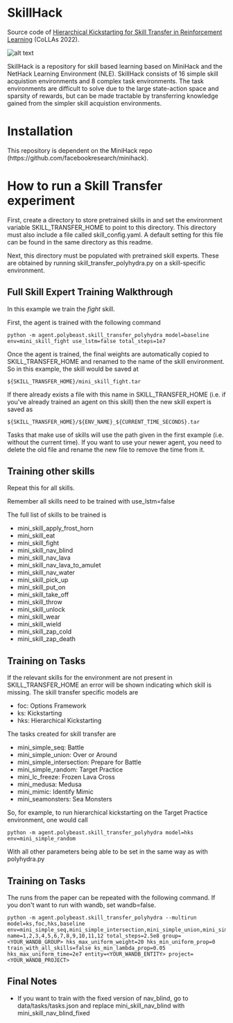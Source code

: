 <h1> SkillHack </h1>

Source code of [Hierarchical Kickstarting for Skill Transfer in Reinforcement Learning](https://arxiv.org/abs/2110.02439) (CoLLAs 2022).

![alt text](https://github.com/ucl-dark/skillhack/blob/main/docs/skills_15.png?raw=true)

SkillHack is a repository for skill based learning based on MiniHack and the NetHack Learning Environment (NLE).  SkillHack consists of 16 simple skill acquistion environments and 8 complex task environments.  The task environments are difficult to solve due to the large state-action space and sparsity of rewards, but can be made tractable by transferring knowledge gained from the simpler skill acquistion environments.


<h1> Installation </h1>
This repository is dependent on the MiniHack repo (https://github.com/facebookresearch/minihack).


<h1>How to run a Skill Transfer experiment</h1>
First, create a directory to store pretrained skills in and set the environment variable SKILL_TRANSFER_HOME to point to this directory.
This directory must also include a file called skill_config.yaml.  A default setting for this file can be found in the same directory as this readme.

Next, this directory must be populated with pretrained skill experts.  These are obtained by running skill_transfer_polyhydra.py on a skill-specific environment.

<h2>Full Skill Expert Training Walkthrough</h2>

In this example we train the <i>fight</i> skill.

First, the agent is trained with the following command

```
python -m agent.polybeast.skill_transfer_polyhydra model=baseline env=mini_skill_fight use_lstm=false total_steps=1e7
```

Once the agent is trained, the final weights are automatically copied to SKILL_TRANSFER_HOME and renamed to the name of the skill environment.
So in this example, the skill would be saved at
```
${SKILL_TRANSFER_HOME}/mini_skill_fight.tar
```

If there already exists a file with this name in SKILL_TRANSFER_HOME (i.e. if you've already trained an agent on this skill) then the new skill expert is saved as

```
${SKILL_TRANSFER_HOME}/${ENV_NAME}_${CURRENT_TIME_SECONDS}.tar
```
Tasks that make use of skills will use the path given in the first example (i.e. without the current time).  If you want to use your newer agent, you need to delete the old file and rename the new file to remove the time from it.


<h2>Training other skills</h2>
Repeat this for all skills.

Remember all skills need to be trained with use_lstm=false

The full list of skills to be trained is
<ul>
<li>mini_skill_apply_frost_horn
<li>mini_skill_eat
<li>mini_skill_fight
<li>mini_skill_nav_blind
<li>mini_skill_nav_lava
<li>mini_skill_nav_lava_to_amulet
<li>mini_skill_nav_water
<li>mini_skill_pick_up
<li>mini_skill_put_on
<li>mini_skill_take_off
<li>mini_skill_throw
<li>mini_skill_unlock
<li>mini_skill_wear
<li>mini_skill_wield
<li>mini_skill_zap_cold
<li>mini_skill_zap_death
</ul>

<h2>Training on Tasks</h2>

If the relevant skills for the environment are not present in SKILL_TRANSFER_HOME an error will be shown indicating which skill is missing.
The skill transfer specific models are
<ul>
  <li>foc: Options Framework</li>
  <li>ks: Kickstarting</li>
  <li>hks: Hierarchical Kickstarting</li>
</ul>

The tasks created for skill transfer are
<ul>
  <li>mini_simple_seq: Battle</li>
  <li>mini_simple_union: Over or Around</li>
  <li>mini_simple_intersection: Prepare for Battle</li>
  <li>mini_simple_random: Target Practice</li>
  <li>mini_lc_freeze: Frozen Lava Cross</li>
  <li>mini_medusa: Medusa</li>
  <li>mini_mimic: Identify Mimic</li>
  <li>mini_seamonsters: Sea Monsters</li>
</ul>

So, for example, to run hierarchical kickstarting on the Target Practice environment, one would call
```
python -m agent.polybeast.skill_transfer_polyhydra model=hks env=mini_simple_random
```
With all other parameters being able to be set in the same way as with polyhydra.py


<h2>Training on Tasks</h2>
The runs from the paper can be repeated with the following command.  If you don't want to run with wandb, set wandb=false.

```
python -m agent.polybeast.skill_transfer_polyhydra --multirun model=ks,foc,hks,baseline env=mini_simple_seq,mini_simple_intersection,mini_simple_union,mini_simple_random,mini_lc_freeze,mini_medusa,mini_mimic,mini_seamonsters name=1,2,3,4,5,6,7,8,9,10,11,12 total_steps=2.5e8 group=<YOUR_WANDB_GROUP> hks_max_uniform_weight=20 hks_min_uniform_prop=0 train_with_all_skills=false ks_min_lambda_prop=0.05 hks_max_uniform_time=2e7 entity=<YOUR_WANDB_ENTITY> project=<YOUR_WANDB_PROJECT>
```


<h2> Final Notes </h2>
<ul>
    <li>If you want to train with the fixed version of nav_blind, go to data/tasks/tasks.json and replace mini_skill_nav_blind with mini_skill_nav_blind_fixed</li>
</ul>
